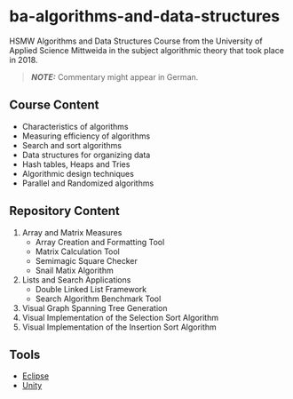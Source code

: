 # ba-algorithms-and-data-structures

HSMW Algorithms and Data Structures Course from the University of Applied Science Mittweida in the subject algorithmic theory that took place in 2018.

> **_NOTE:_** Commentary might appear in German.

## Course Content

- Characteristics of algorithms
- Measuring efficiency of algorithms
- Search and sort algorithms
- Data structures for organizing data
- Hash tables, Heaps and Tries
- Algorithmic design techniques
- Parallel and Randomized algorithms

## Repository Content

1. Array and Matrix Measures
   - Array Creation and Formatting Tool
   - Matrix Calculation Tool
   - Semimagic Square Checker
   - Snail Matix Algorithm
2. Lists and Search Applications
   - Double Linked List Framework
   - Search Algorithm Benchmark Tool
3. Visual Graph Spanning Tree Generation
4. Visual Implementation of the Selection Sort Algorithm
5. Visual Implementation of the Insertion Sort Algorithm

## Tools

- [Eclipse](https://www.eclipse.org)
- [Unity](https://unity.com/)
